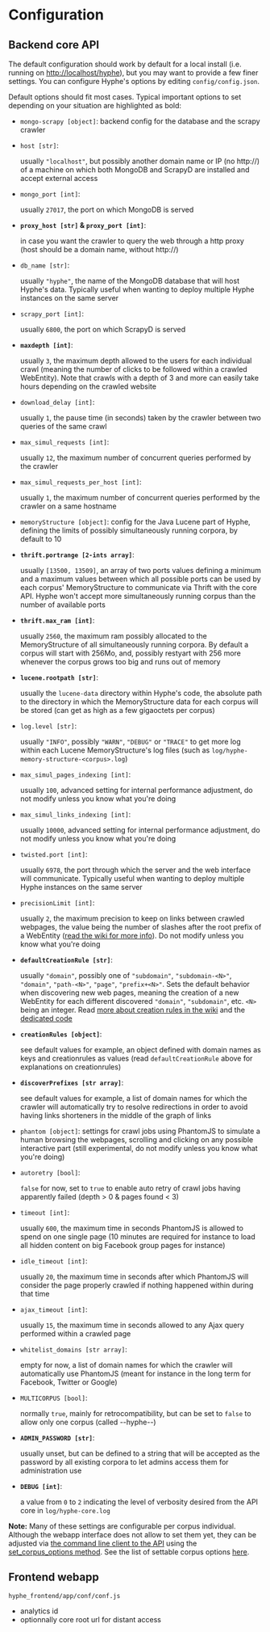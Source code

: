 # Configuration

## Backend core API

The default configuration should work by default for a local install (i.e. running on [http://localhost/hyphe](http://localhost/hyphe)), but you may want to provide a few finer settings. You can configure Hyphe's options by editing ```config/config.json```.

Default options should fit most cases.
Typical important options to set depending on your situation are highlighted as bold:

 - ```mongo-scrapy [object]```: backend config for the database and the scrapy crawler
  + ```host [str]```:
    
    usually ```"localhost"```, but possibly another domain name or IP (no http://) of a machine on which both MongoDB and ScrapyD are installed and accept external access
  + ```mongo_port [int]```:
    
    usually ```27017```, the port on which MongoDB is served
  + __```proxy_host [str]``` & ```proxy_port [int]```__:
    
    in case you want the crawler to query the web through a http proxy (host should be a domain name, without http://)
  + ```db_name [str]```:
    
    usually ```"hyphe"```, the name of the MongoDB database that will host Hyphe's data. Typically useful when wanting to deploy multiple Hyphe instances on the same server
  + ```scrapy_port [int]```:
    
    usually ```6800```, the port on which ScrapyD is served
  + __```maxdepth [int]```__:
    
    usually ```3```, the maximum depth allowed to the users for each individual crawl (meaning the number of clicks to be followed within a crawled WebEntity). Note that crawls with a depth of 3 and more can easily take hours depending on the crawled website
  + ```download_delay [int]```:
    
    usually ```1```, the pause time (in seconds) taken by the crawler between two queries of the same crawl
  + ```max_simul_requests [int]```:
    
    usually ```12```, the maximum number of concurrent queries performed by the crawler
  + ```max_simul_requests_per_host [int]```:
    
    usually ```1```, the maximum number of concurrent queries performed by the crawler on a same hostname

 - ```memoryStructure [object]```: config for the Java Lucene part of Hyphe, defining the limits of possibly simultaneously running corpora, by default to 10
  + __```thrift.portrange [2-ints array]```__:
    
    usually ```[13500, 13509]```, an array of two ports values defining a minimum and a maximum values between which all possible ports can be used by each corpus' MemoryStructure to communicate via Thrift with the core API. Hyphe won't accept more simultaneously running corpus than the number of available ports
  + __```thrift.max_ram [int]```__:
    
    usually ```2560```, the maximum ram possibly allocated to the MemoryStructure of all simultaneously running corpora. By default a corpus will start with 256Mo, and, possibly restyart with 256 more whenever the corpus grows too big and runs out of memory
  + __```lucene.rootpath [str]```__:
    
    usually the ```lucene-data``` directory within Hyphe's code, the absolute path to the directory in which the MemoryStructure data for each corpus will be stored (can get as high as a few gigaoctets per corpus)
  + ```log.level [str]```:
    
    usually ```"INFO"```, possibly ```"WARN"```, ```"DEBUG"``` or ```"TRACE"``` to get more log within each Lucene MemoryStructure's log files (such as ```log/hyphe-memory-structure-<corpus>.log```)
  + ```max_simul_pages_indexing [int]```:
    
    usually ```100```, advanced setting for internal performance adjustment, do not modify unless you know what you're doing
  + ```max_simul_links_indexing [int]```:
    
    usually ```10000```, advanced setting for internal performance adjustment, do not modify unless you know what you're doing

 - ```twisted.port [int]```:
   
   usually ```6978```, the port through which the server and the web interface will communicate. Typically useful when wanting to deploy multiple Hyphe instances on the same server

 - ```precisionLimit [int]```:
   
   usually ```2```, the maximum precision to keep on links between crawled webpages, the value being the number of slashes after the root prefix of a WebEntity ([read the wiki for more info](https://github.com/medialab/hyphe/wiki/Precision-limit)). Do not modify unless you know what you're doing

 - __```defaultCreationRule [str]```__:
   
   usually ```"domain"```, possibly one of ```"subdomain"```, ```"subdomain-<N>"```, ```"domain"```, ```"path-<N>"```, ```"page"```, ```"prefix+<N>"```. Sets the default behavior when discovering new web pages, meaning the creation of a new WebEntity for each different discovered ```"domain"```, ```"subdomain"```, etc. ```<N>``` being an integer. Read [more about creation rules in the wiki](https://github.com/medialab/hyphe/wiki/Web-entities#web-entities-creation-rules) and the [dedicated code](/hyphe_backend/lib/creationrules.py)

 - __```creationRules [object]```__:
   
   see default values for example, an object defined with domain names as keys and creationrules as values (read ```defaultCreationRule``` above for explanations on creationrules)

 - __```discoverPrefixes [str array]```__:
   
   see default values for example, a list of domain names for which the crawler will automatically try to resolve redirections in order to avoid having links shorteners in the middle of the graph of links

 - ```phantom [object]```: settings for crawl jobs using PhantomJS to simulate a human browsing the webpages, scrolling and clicking on any possible interactive part (still experimental, do not modify unless you know what you're doing)
  + ```autoretry [bool]```:
    
    ```false``` for now, set to ```true``` to enable auto retry of crawl jobs having apparently failed (depth > 0 & pages found < 3)
  + ```timeout [int]```:
    
    usually ```600```, the maximum time in seconds PhantomJS is allowed to spend on one single page (10 minutes are required for instance to load all hidden content on big Facebook group pages for instance)
  + ```idle_timeout [int]```:
    
    usually ```20```, the maximum time in seconds after which PhantomJS will consider the page properly crawled if nothing happened within during that time
  + ```ajax_timeout [int]```:
    
    usually ```15```, the maximum time in seconds allowed to any Ajax query performed within a crawled page
  + ```whitelist_domains [str array]```:
    
    empty for now, a list of domain names for which the crawler will automatically use PhantomJS (meant for instance in the long term for Facebook, Twitter or Google)

 - ```MULTICORPUS [bool]```:
   
   normally ```true```, mainly for retrocompatibility, but can be set to ```false``` to allow only one corpus (called --hyphe--)

 - __```ADMIN_PASSWORD [str]```__:
   
   usually unset, but can be defined to a string that will be accepted as the password by all existing corpora to let admins access them for administration use

 - __```DEBUG [int]```__:
   
   a value from ```0``` to ```2``` indicating the level of verbosity desired from the API core in ```log/hyphe-core.log```


__Note:__ Many of these settings are configurable per corpus individual. Although the webapp interface does not allow to set them yet, they can be adjusted via [the command line client to the API](dev.md) using the [set_corpus_options method](https://github.com/medialab/hyphe/blob/master/doc/api.md#default-api-commands-no-namespace). See the list of settable corpus options [here](/hyphe_backend/lib/config_hci.py#L182-L201).


## Frontend webapp

```hyphe_frontend/app/conf/conf.js```

 - analytics id
 - optionnally core root url for distant access
